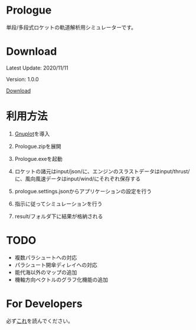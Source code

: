# Prologue
  単段/多段式ロケットの軌道解析用シミュレーターです。

# Download
  Latest Update: 2020/11/11

  Version: 1.0.0

  [Download](https://raw.githubusercontent.com/FROM-THE-EARTH/Prologue/master/Prologue/Application/Prologue.zip)

# 利用方法
  1. [Gnuplot](https://sourceforge.net/projects/gnuplot/files/gnuplot/5.2.8/)を導入

  2. Prologue.zipを展開

  3. Prologue.exeを起動

  4. ロケットの諸元はinput/json/に、エンジンのスラストデータはinput/thrust/に、風向風速データはinput/wind/にそれぞれ保存する

  5. prologue.settings.jsonからアプリケーションの設定を行う

  6. 指示に従ってシミュレーションを行う

  7. result/フォルダ下に結果が格納される

# TODO
  - 複数パラシュートへの対応
  - パラシュート開傘ディレイへの対応
  - 能代海以外のマップの追加
  - 機軸方向ベクトルのグラフ化機能の追加

# For Developers
  必ず[これ](https://raw.githubusercontent.com/FROM-THE-EARTH/Prologue/master/docs/DEVELOP.md)を読んでください。